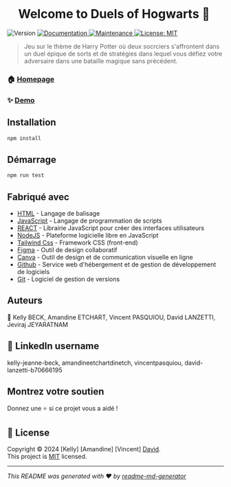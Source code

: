 <h1 align="center">Welcome to Duels of Hogwarts 👋
<img alt="" src="C:\Users\amand\Downloads\Harrypotter.png"/></h1>

<p>
  <img alt="Version" src="https://img.shields.io/badge/version-0.0.1-blue.svg?cacheSeconds=2592000" />
  <a href="https://github.com/team2/team2#readme" target="_blank">
    <img alt="Documentation" src="https://img.shields.io/badge/documentation-yes-brightgreen.svg" />
  </a>
  <a href="https://github.com/team2/team2/graphs/commit-activity" target="_blank">
    <img alt="Maintenance" src="https://img.shields.io/badge/Maintained%3F-yes-green.svg" />
  </a>
  <a href="https://github.com/team2/team2/blob/master/LICENSE" target="_blank">
    <img alt="License: MIT" src="https://img.shields.io/github/license/team2/Duels of Hogwarts" />
  </a>
</p>

> Jeu sur le thème de Harry Potter où deux socrciers s'affrontent dans un duel épique de sorts et de stratégies dans lequel vous défiez votre adversaire dans une bataille magique sans précédent.

### 🏠 [Homepage](https://github.com/WildCodeSchool-2024-02/JS-RemoteFR-CrewDragon-P2-Team2)

### ✨ [Demo](hool-2024-02/JS-RemoteFR-CrewDragon-P2-Team2)

## Installation

```sh
npm install
```

## Démarrage

```sh
npm run test
```
## Fabriqué avec
* [HTML](https://developer.mozilla.org/fr/docs/Web/HTML) - Langage de balisage
* [JavaScript](https://developer.mozilla.org/fr/docs/Web/JavaScript) -  Langage de programmation de scripts
* [REACT](https://fr.react.dev/) - Librairie JavaScript pour créer des interfaces utilisateurs
* [NodeJS](https://nodejs.org/en) -  Plateforme logicielle libre en JavaScript
* [Tailwind Css](https://tailwindcss.com/) - Framework CSS (front-end)
* [Figma](https://www.figma.com/fr-fr/about/) - Outil de design collaboratif
* [Canva](https://www.canva.com/fr_fr/about/) - Outil de design et de communication visuelle en ligne
* [Github](https://github.com/) - Service web d'hébergement et de gestion de développement de logiciels
* [Git](https://git-scm.com/) -  Logiciel de gestion de versions


## Auteurs

👤  Kelly BECK, Amandine ETCHART, Vincent PASQUIOU, David LANZETTI, Jeviraj JEYARATNAM

## 💼  LinkedIn username 
kelly-jeanne-beck, amandineetchartdinetch, vincentpasquiou, david-lanzetti-b70666195


## Montrez votre soutien

Donnez une ⭐️ si ce projet vous a aidé !

## 📝 License

Copyright © 2024 [Kelly] [Amandine] [Vincent] [David](https://github.com/team2).<br />
This project is [MIT](https://github.com/team2/team2/blob/master/LICENSE) licensed.

***
_This README was generated with ❤️ by [readme-md-generator](https://github.com/kefranabg/readme-md-generator)_
